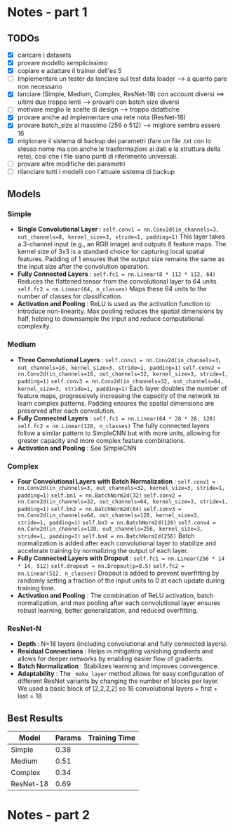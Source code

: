 # Notes - part 1

## TODOs

* [X] caricare i datasets
* [X] provare modello semplicissimo
* [X] copiare e adattare il trainer dell'es 5
* [ ] Implementare un tester da lanciare sul test data loader --> a quanto pare non necessario
* [X] lanciare (Simple, Medium, Complex, ResNet-18) con account diversi ==> ultimi due troppo lenti --> provarli con batch size diversi
* [ ] motivare meglio le scelte di design --> troppo didattiche
* [X] provare anche ad implementare una rete nota (ResNet-18)
* [X] provare batch_size al massimo (256 o 512) --> migliore sembra essere 16
* [X] migliorare il sistema di backup dei parametri (fare un file .txt con lo stesso nome ma con anche le trasformazioni ai dati e la struttura della rete), così che i file siano punti di riferimento universali.
* [ ] provare altre modifiche dei parametri
* [ ] rilanciare tutti i modelli con l'attuale sistema di backup

## Models

### Simple

* **Single Convolutional Layer** :
  `self.conv1 = nn.Conv2d(in_channels=3, out_channels=8, kernel_size=3, stride=1, padding=1)`
  This layer takes a 3-channel input (e.g., an RGB image) and outputs 8 feature maps. The kernel size of 3x3 is a standard choice for capturing local spatial features. Padding of 1 ensures that the output size remains the same as the input size after the convolution operation.
* **Fully Connected Layers** :
  `self.fc1 = nn.Linear(8 * 112 * 112, 64)`
  Reduces the flattened tensor from the convolutional layer to 64 units.
  `self.fc2 = nn.Linear(64, n_classes)`
  Maps these 64 units to the number of classes for classification.
* **Activation and Pooling** :
  ReLU is used as the activation function to introduce non-linearity. Max pooling reduces the spatial dimensions by half, helping to downsample the input and reduce computational complexity.

### Medium

* **Three Convolutional Layers** :
  `self.conv1 = nn.Conv2d(in_channels=3, out_channels=16, kernel_size=3, stride=1, padding=1)`
  `self.conv2 = nn.Conv2d(in_channels=16, out_channels=32, kernel_size=3, stride=1, padding=1)`
  `self.conv3 = nn.Conv2d(in_channels=32, out_channels=64, kernel_size=3, stride=1, padding=1)`
  Each layer doubles the number of feature maps, progressively increasing the capacity of the network to learn complex patterns. Padding ensures the spatial dimensions are preserved after each convolution.
* **Fully Connected Layers** :
  `self.fc1 = nn.Linear(64 * 28 * 28, 128)`
  `self.fc2 = nn.Linear(128, n_classes)`
  The fully connected layers follow a similar pattern to SimpleCNN but with more units, allowing for greater capacity and more complex feature combinations.
* **Activation and Pooling** :
  See SimpleCNN

### Complex

* **Four Convolutional Layers with Batch Normalization** :
  `self.conv1 = nn.Conv2d(in_channels=3, out_channels=32, kernel_size=3, stride=1, padding=1)`
  `self.bn1 = nn.BatchNorm2d(32)`
  `self.conv2 = nn.Conv2d(in_channels=32, out_channels=64, kernel_size=3, stride=1, padding=1)`
  `self.bn2 = nn.BatchNorm2d(64)`
  `self.conv3 = nn.Conv2d(in_channels=64, out_channels=128, kernel_size=3, stride=1, padding=1)`
  `self.bn3 = nn.BatchNorm2d(128)`
  `self.conv4 = nn.Conv2d(in_channels=128, out_channels=256, kernel_size=3, stride=1, padding=1)`
  `self.bn4 = nn.BatchNorm2d(256)`
  Batch normalization is added after each convolutional layer to stabilize and accelerate training by normalizing the output of each layer.
* **Fully Connected Layers with Dropout** :
  `self.fc1 = nn.Linear(256 * 14 * 14, 512)`
  `self.dropout = nn.Dropout(p=0.5)`
  `self.fc2 = nn.Linear(512, n_classes)`
  Dropout is added to prevent overfitting by randomly setting a fraction of the input units to 0 at each update during training time.
* **Activation and Pooling** :
  The combination of ReLU activation, batch normalization, and max pooling after each convolutional layer ensures robust learning, better generalization, and reduced overfitting.

### ResNet-N

* **Depth** : N=18 layers (including convolutional and fully connected layers).
* **Residual Connections** : Helps in mitigating vanishing gradients and allows for deeper networks by enabling easier flow of gradients.
* **Batch Normalization** : Stabilizes learning and improves convergence.
* **Adaptability** : The `_make_layer` method allows for easy configuration of different ResNet variants by changing the number of blocks per layer.
  We used a basic block of [2,2,2,2] so 16 convolutional layers + first + last = 18

## Best Results

| Model     | Params | Training Time |
| --------- | ------ | ------------- |
| Simple    | 0.38   |               |
| Medium    | 0.51   |               |
| Complex   | 0.34   |               |
| ResNet-18 | 0.69   |               |

# Notes - part 2
